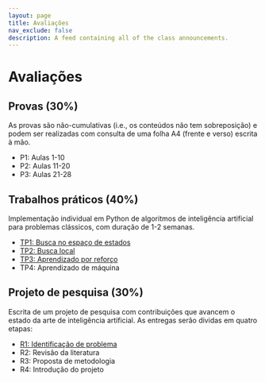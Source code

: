 ```yaml
---
layout: page
title: Avaliações
nav_exclude: false
description: A feed containing all of the class announcements.
---
```


# Avaliações

## Provas (30%)

As provas são não-cumulativas (i.e., os conteúdos não tem sobreposição) e podem ser realizadas com consulta de uma folha A4 (frente e verso) escrita à mão.

- P1: Aulas 1-10
- P2: Aulas 11-20
- P3: Aulas 21-28

## Trabalhos práticos (40%)

Implementação individual em Python de algoritmos de inteligência artificial para problemas clássicos, com duração de 1-2 semanas.

- [TP1: Busca no espaço de estados](/assignments/tp1-busca)
- [TP2: Busca local](/assignments/tp2-busca-local)
- [TP3: Aprendizado por reforço](/assignments/tp3-aprendizado-reforco)
- TP4: Aprendizado de máquina

## Projeto de pesquisa (30%)

Escrita de um projeto de pesquisa com contribuições que avancem o estado da arte de inteligência artificial. As entregas serão dividas em quatro etapas:

- [R1: Identificação de problema](/assignments/r1-problema)
- R2: Revisão da literatura
- R3: Proposta de metodologia 
- R4: Introdução do projeto

